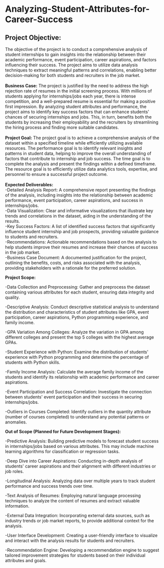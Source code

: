 # **Analyzing-Student-Attributes-for-Career-Success**

## **Project Objective:**
The objective of the project is to conduct a comprehensive analysis of student internships to gain insights into the relationship between their academic performance, event participation, career aspirations, and factors influencing their success. The project aims to utilize data analysis techniques to extract meaningful patterns and correlations, enabling better decision-making for both students and recruiters in the job market.
<br><br>
**Business Case:**
The project is justified by the need to address the high rejection rate of resumes in the initial screening process. With millions of students applying for internships/jobs each year, there is intense competition, and a well-prepared resume is essential for making a positive first impression. By analyzing student attributes and performance, the project aims to identify key success factors that can enhance students' chances of securing internships and jobs. This, in turn, benefits both the students by increasing their employability and the recruiters by streamlining the hiring process and finding more suitable candidates.
<br><br>
**Project Goal:**
The project goal is to achieve a comprehensive analysis of the dataset within a specified timeline while efficiently utilizing available resources. The performance goal is to identify relevant insights and patterns in student data, helping to improve the overall understanding of factors that contribute to internship and job success. The time goal is to complete the analysis and present the findings within a defined timeframe. The resource goal is to efficiently utilize data analytics tools, expertise, and personnel to ensure a successful project outcome.
<br><br>
**Expected Deliverables:**
<br>
-Detailed Analysis Report: A comprehensive report presenting the findings of the analysis, including insights into the relationship between academic performance, event participation, career aspirations, and success in internships/jobs.<br>
-Data Visualization: Clear and informative visualizations that illustrate key trends and correlations in the dataset, aiding in the understanding of the results.<br>
-Key Success Factors: A list of identified success factors that significantly influence student internship and job prospects, providing valuable guidance to students and recruiters.<br>
-Recommendations: Actionable recommendations based on the analysis to help students improve their resumes and increase their chances of success in the job market.<br>
-Business Case Document: A documented justification for the project, outlining the benefits, costs, and risks associated with the analysis, providing stakeholders with a rationale for the preferred solution.

**Project Scope:**

-Data Collection and Preprocessing: Gather and preprocess the dataset containing various attributes for each student, ensuring data integrity and quality.

-Descriptive Analysis: Conduct descriptive statistical analysis to understand the distribution and characteristics of student attributes like GPA, event participation, career aspirations, Python programming experience, and family income.

-GPA Variation Among Colleges: Analyze the variation in GPA among different colleges and present the top 5 colleges with the highest average GPAs.

-Student Experience with Python: Examine the distribution of students' experience with Python programming and determine the percentage of students with Python skills.

-Family Income Analysis: Calculate the average family income of the students and identify its relationship with academic performance and career aspirations.

-Event Participation and Success Correlation: Investigate the connection between students' event participation and their success in securing internships/jobs.

-Outliers in Courses Completed: Identify outliers in the quantity attribute (number of courses completed) to understand any potential patterns or anomalies.

**Out of Scope (Planned for Future Development Stages):**

-Predictive Analysis: Building predictive models to forecast student success in internships/jobs based on various attributes. This may include machine learning algorithms for classification or regression tasks.

-Deep Dive into Career Aspirations: Conducting in-depth analysis of students' career aspirations and their alignment with different industries or job roles.

-Longitudinal Analysis: Analyzing data over multiple years to track student performance and success trends over time.

-Text Analysis of Resumes: Employing natural language processing techniques to analyze the content of resumes and extract valuable information.

-External Data Integration: Incorporating external data sources, such as industry trends or job market reports, to provide additional context for the analysis.

-User Interface Development: Creating a user-friendly interface to visualize and interact with the analysis results for students and recruiters.

-Recommendation Engine: Developing a recommendation engine to suggest tailored improvement strategies for students based on their individual attributes and goals.
